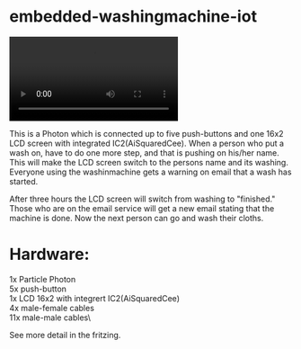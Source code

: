 # embedded-washingmachine-iot
![](examvideo.mp4)

This is a Photon which is connected up to five push-buttons and one 16x2 LCD screen with integrated IC2(AiSquaredCee). When a person who put a wash on, have to do one more step, and that is pushing on his/her name. This will make the LCD screen switch to the persons name and its washing. Everyone using the washinmachine gets a warning on email that a wash has started.

After three hours the LCD screen will switch from washing to "finished." Those who are on the email service will get a new email stating that the machine is done. Now the next person can go and wash their cloths.

# Hardware:
1x Particle Photon\
5x push-button\
1x LCD 16x2 with integrert IC2(AiSquaredCee)\
4x male-female cables\
11x male-male cables\

See more detail in the fritzing.
